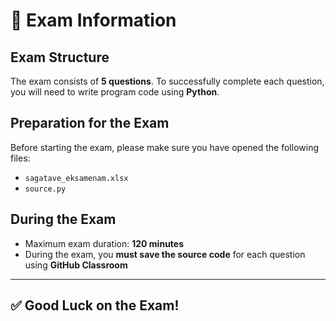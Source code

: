 # 📝 Exam Information

## Exam Structure
The exam consists of **5 questions**. To successfully complete each question, you will need to write program code using **Python**.

## Preparation for the Exam
Before starting the exam, please make sure you have opened the following files:

- `sagatave_eksamenam.xlsx`
- `source.py`

## During the Exam
- Maximum exam duration: **120 minutes**
- During the exam, you **must save the source code** for each question using **GitHub Classroom**

---

## ✅ Good Luck on the Exam!
